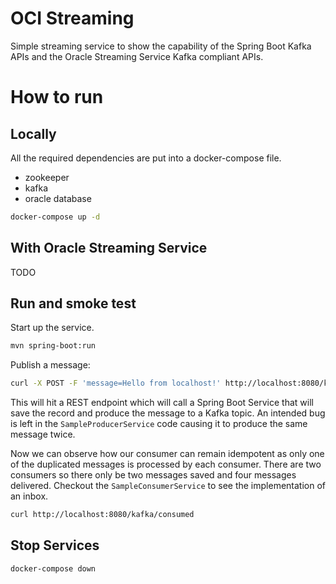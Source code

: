 # OCI Streaming

Simple streaming service to show the capability of the Spring Boot Kafka APIs and
the Oracle Streaming Service Kafka compliant APIs.

# How to run

## Locally

All the required dependencies are put into a docker-compose file.
- zookeeper
- kafka
- oracle database

```bash
docker-compose up -d
```

## With Oracle Streaming Service

TODO

## Run and smoke test

Start up the service.

```bash
mvn spring-boot:run
```

Publish a message:
```bash
curl -X POST -F 'message=Hello from localhost!' http://localhost:8080/kafka/publish
```

This will hit a REST endpoint which will call a Spring Boot Service that will save the record and
produce the message to a Kafka topic. An intended bug is left in the `SampleProducerService` code
causing it to produce the same message twice.

Now we can observe how our consumer can remain idempotent as only one of the duplicated messages is processed
by each consumer. There are two consumers so there only be two messages saved and four messages delivered.
Checkout the `SampleConsumerService` to see the implementation of an inbox.

```bash
curl http://localhost:8080/kafka/consumed
```

## Stop Services

```bash
docker-compose down
```
